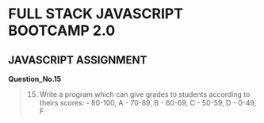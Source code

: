 # FULL STACK JAVASCRIPT BOOTCAMP 2.0

## JAVASCRIPT ASSIGNMENT

**Question_No.15**

>15.  Write a program which can give grades to students according to theirs scores:
    - 80-100, A
    - 70-89, B
    - 60-69, C
    - 50-59, D
    - 0-49, F